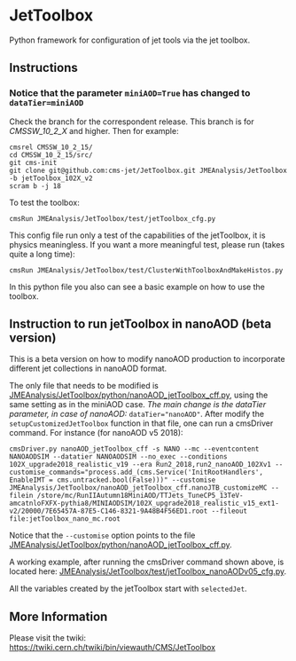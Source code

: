 # JetToolbox
Python framework for configuration of jet tools via the jet toolbox.

## Instructions

### Notice that the parameter `miniAOD=True` has changed to `dataTier=miniAOD`

Check the branch for the correspondent release. This branch is for *CMSSW_10_2_X* and higher. 
Then for example:
```
cmsrel CMSSW_10_2_15/
cd CMSSW_10_2_15/src/
git cms-init
git clone git@github.com:cms-jet/JetToolbox.git JMEAnalysis/JetToolbox -b jetToolbox_102X_v2
scram b -j 18
```

To test the toolbox:
```
cmsRun JMEAnalysis/JetToolbox/test/jetToolbox_cfg.py
```
This config file run only a test of the capabilities of the jetToolbox, it is physics meaningless. If you want a more meaningful test, please run (takes quite a long time):
~~~
cmsRun JMEAnalysis/JetToolbox/test/ClusterWithToolboxAndMakeHistos.py
~~~
In this python file you also can see a basic example on how to use the toolbox.

## Instruction to run jetToolbox in nanoAOD (beta version)

This is a beta version on how to modify nanoAOD production to incorporate different jet collections in nanoAOD format.

The only file that needs to be modified is [JMEAnalysis/JetToolbox/python/nanoAOD_jetToolbox_cff.py](python/nanoAOD_jetToolbox_cff.py), using the same setting as in the miniAOD case.
*The main change is the dataTier parameter, in case of nanoAOD:* `dataTier="nanoAOD"`.
After modify the `setupCustomizedJetToolbox` function in that file, one can run a cmsDriver command. For instance (for nanoAOD v5 2018):

~~~
cmsDriver.py nanoAOD_jetToolbox_cff -s NANO --mc --eventcontent NANOAODSIM --datatier NANOAODSIM --no_exec --conditions 102X_upgrade2018_realistic_v19 --era Run2_2018,run2_nanoAOD_102Xv1 --customise_commands="process.add_(cms.Service('InitRootHandlers', EnableIMT = cms.untracked.bool(False)))" --customise JMEAnalysis/JetToolbox/nanoAOD_jetToolbox_cff.nanoJTB_customizeMC --filein /store/mc/RunIIAutumn18MiniAOD/TTJets_TuneCP5_13TeV-amcatnloFXFX-pythia8/MINIAODSIM/102X_upgrade2018_realistic_v15_ext1-v2/20000/7E65457A-87E5-C146-8321-9A48B4F56ED1.root --fileout file:jetToolbox_nano_mc.root
~~~

Notice that the `--customise` option points to the file [JMEAnalysis/JetToolbox/python/nanoAOD_jetToolbox_cff.py](python/nanoAOD_jetToolbox_cff). 


A working example, after running the cmsDriver command shown above, is located here: [JMEAnalysis/JetToolbox/test/jetToolbox_nanoAODv05_cfg.py](test/jetToolbox_nanoAODv05_cfg.py). 

All the variables created by the jetToolbox start with `selectedJet`.


## More Information

Please visit the twiki: https://twiki.cern.ch/twiki/bin/viewauth/CMS/JetToolbox
